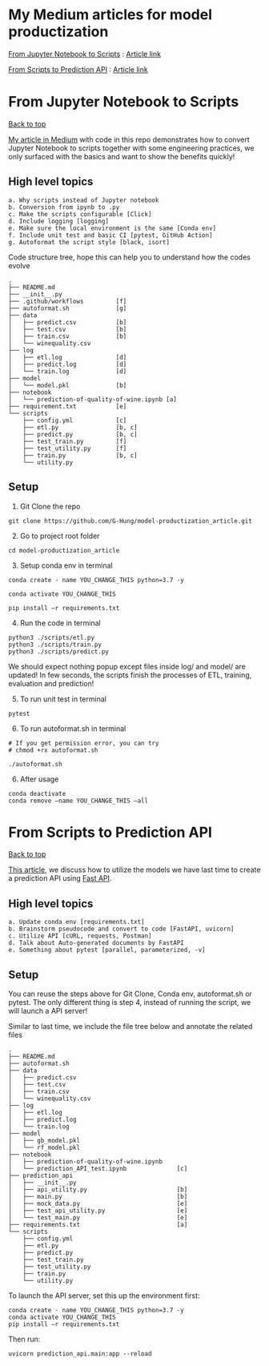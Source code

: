# My Medium articles for model productization
[From Jupyter Notebook to Scripts](#from-jupyter-notebook-to-scripts)
: [Article link](https://towardsdatascience.com/from-jupyter-notebook-to-sc-582978d3c0c)

[From Scripts to Prediction API](#from-scripts-to-prediction-api)  : [Article link](https://towardsdatascience.com/from-scripts-to-prediction-api-2372c95fb7c7)


# From Jupyter Notebook to Scripts
[Back to top](#my-medium-articles-for-model-productization)

[My article in Medium](https://towardsdatascience.com/from-jupyter-notebook-to-sc-582978d3c0c) with code in this repo demonstrates how to convert Jupyter Notebook to scripts together with some engineering practices, we only surfaced with the basics and want to show the benefits quickly!


## High level topics

    a. Why scripts instead of Jupyter notebook
    b. Conversion from ipynb to .py
    c. Make the scripts configurable [Click]
    d. Include logging [logging]
    e. Make sure the local environment is the same [Conda env]
    f. Include unit test and basic CI [pytest, GitHub Action]
    g. Autoformat the script style [black, isort]

Code structure tree, hope this can help you to understand how the codes evolve
```
.
├── README.md
├── __init__.py
├── .github/workflows         [f]
├── autoformat.sh             [g]
├── data
│   ├── predict.csv           [b]
│   ├── test.csv              [b]
│   ├── train.csv             [b]
│   └── winequality.csv
├── log
│   ├── etl.log               [d]
│   ├── predict.log           [d]
│   └── train.log             [d]
├── model
│   └── model.pkl             [b]
├── notebook
│   └── prediction-of-quality-of-wine.ipynb [a]
├── requirement.txt           [e]
└── scripts
    ├── config.yml            [c]
    ├── etl.py                [b, c]
    ├── predict.py            [b, c]
    ├── test_train.py         [f]
    ├── test_utility.py       [f]
    ├── train.py              [b, c]
    └── utility.py
```

## Setup

1. Git Clone the repo
```
git clone https://github.com/G-Hung/model-productization_article.git
```

2. Go to project root folder
```
cd model-productization_article
```

3. Setup conda env in terminal
```
conda create - name YOU_CHANGE_THIS python=3.7 -y

conda activate YOU_CHANGE_THIS

pip install –r requirements.txt
```

4. Run the code in terminal
```
python3 ./scripts/etl.py
python3 ./scripts/train.py
python3 ./scripts/predict.py
```

We should expect nothing popup except files inside log/ and model/ are updated! In few seconds, the scripts finish the processes of ETL, training, evaluation and prediction!

5. To run unit test in terminal
```
pytest
```

6. To run autoformat.sh in terminal
```
# If you get permission error, you can try
# chmod +rx autoformat.sh

./autoformat.sh
```

6. After usage
```
conda deactivate
conda remove –name YOU_CHANGE_THIS –all
```

# From Scripts to Prediction API 
[Back to top](#my-medium-articles-for-model-productization)

[This article](https://towardsdatascience.com/from-scripts-to-prediction-api-2372c95fb7c7), we discuss how to utilize the models we have last time to create a prediction API using [Fast API](https://fastapi.tiangolo.com/).

## High level topics
```
a. Update conda env [requirements.txt]
b. Brainstorm pseudocode and convert to code [FastAPI, uvicorn]
c. Utilize API [cURL, requests, Postman]
d. Talk about Auto-generated documents by FastAPI
e. Something about pytest [parallel, parameterized, -v]
```

## Setup
You can reuse the steps above for Git Clone, Conda env, autoformat.sh or pytest. The only different thing is step 4, instead of running the script, we will launch a API server!

Similar to last time, we include the file tree below and annotate the related files
```
.
├── README.md
├── autoformat.sh
├── data
│   ├── predict.csv
│   ├── test.csv
│   ├── train.csv
│   └── winequality.csv
├── log
│   ├── etl.log
│   ├── predict.log
│   └── train.log
├── model
│   ├── gb_model.pkl
│   └── rf_model.pkl
├── notebook
│   ├── prediction-of-quality-of-wine.ipynb
│   └── prediction_API_test.ipynb              [c]
├── prediction_api
│   ├── __init__.py
│   ├── api_utility.py                         [b]
│   ├── main.py                                [b]
│   ├── mock_data.py                           [e]
│   ├── test_api_utility.py                    [e]
│   └── test_main.py                           [e]
├── requirements.txt                           [a]
└── scripts
    ├── config.yml
    ├── etl.py
    ├── predict.py
    ├── test_train.py
    ├── test_utility.py
    ├── train.py
    └── utility.py
```

To launch the API server, set this up the environment first:

```
conda create - name YOU_CHANGE_THIS python=3.7 -y
conda activate YOU_CHANGE_THIS
pip install –r requirements.txt
```

Then run:
```
uvicorn prediction_api.main:app --reload
```